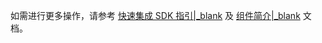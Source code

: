 如需进行更多操作，请参考 [快速集成 SDK 指引\|_blank](!ZIMKit-UIKit_method) 及 [组件简介\|_blank](!ZIMKit-UIKit_components_info) 文档。







